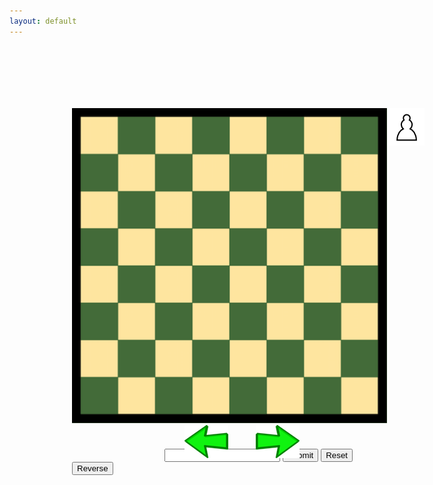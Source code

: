 ```yaml
---
layout: default
---
```

<style>
.parent{
   position: relative;
   top: 100px;
   left: 100px;
}
   
.board{
   position: relative;
   top: 0;
   left: 0;
}

#BR1, #BR2, #BN1, #BN2, #BB1, #BB2, #BQ, #BK, #BP1, #BP2, #BP3, #BP4, #BP5, #BP6, #BP7, #BP8,
#WR1, #WR2, #WN1, #WN2, #WB1, #WB2, #WQ, #WK, #WP1, #WP2, #WP3, #WP4, #WP5, #WP6, #WP7, #WP8{
   position: absolute;
}
table.tab td{
	width:160px;
	height:30px;
}
</style>
<script type="text/javascript" src="/chess/chess.js"></script>
<div class="parent">
	<img class="board" src="/images/chess/board.png"  />
	<img id="BR1" src="/images/chess/BR.png" />
	<img id="BR2" src="/images/chess/BR.png" />
	<img id="BN1" src="/images/chess/BN.png" />
	<img id="BN2" src="/images/chess/BN.png" />
	<img id="BB1" src="/images/chess/BB.png" />
	<img id="BB2" src="/images/chess/BB.png" />
	<img id="BQ" src="/images/chess/BQ.png" />
	<img id="BK" src="/images/chess/BK.png" />
	<img id="BP1" src="/images/chess/BP.png" />
	<img id="BP2" src="/images/chess/BP.png" />
	<img id="BP3" src="/images/chess/BP.png" />
	<img id="BP4" src="/images/chess/BP.png" />
	<img id="BP5" src="/images/chess/BP.png" />
	<img id="BP6" src="/images/chess/BP.png" />
	<img id="BP7" src="/images/chess/BP.png" />
	<img id="BP8" src="/images/chess/BP.png" />
	<img id="WR1" src="/images/chess/WR.png" />
	<img id="WR2" src="/images/chess/WR.png" />
	<img id="WN1" src="/images/chess/WN.png" />
	<img id="WN2" src="/images/chess/WN.png" />
	<img id="WB1" src="/images/chess/WB.png" />
	<img id="WB2" src="/images/chess/WB.png" />
	<img id="WQ" src="/images/chess/WQ.png" />
	<img id="WK" src="/images/chess/WK.png" />
	<img id="WP1" src="/images/chess/WP.png" />
	<img id="WP2" src="/images/chess/WP.png" />
	<img id="WP3" src="/images/chess/WP.png" />
	<img id="WP4" src="/images/chess/WP.png" />
	<img id="WP5" src="/images/chess/WP.png" />
	<img id="WP6" src="/images/chess/WP.png" />
	<img id="WP7" src="/images/chess/WP.png" />
	<img id="WP8" src="/images/chess/WP.png" />
	<div style="display:inline;position:absolute;top:20px;left:530px;height:530px;overflow:scroll;" >
		<table id="table" class="tab">
		</table>
	</div>
	<br />
	<img id="left" onclick="leftClick()" style="position:relative;left:180px" src="/images/chess/left.png" /> 
	<img id="right" onclick="rightClick()" style="position:relative;left:220px" src="/images/chess/right.png" />
	<input type="text" id="pgn" value="">
	<button onclick="pgnSubmit()">Submit</button>
	<button onclick="reset()">Reset</button>
	<button onclick="reverse()">Reverse</button>
</div>
<p id="status" > </p>
<p style="color:red;" id="debug" ></p>
